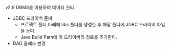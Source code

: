 v2.9
DBMS를 이용하여 데이터 관리
- JDBC 드라이버 준비
    - 프로젝트 폴더 아래에 libs 폴더를 생성한 후 해당 폴더에 JDBC 드라이버 파일을 둔다.
    - Java Build Path에 이 드라이버의 경로를 추가한다.
- DAO 클래스 변경